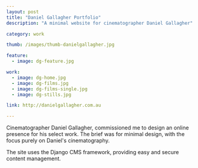 ```yaml
---
layout: post
title: "Daniel Gallagher Portfolio"
description: "A minimal website for cinematographer Daniel Gallagher"

category: work

thumb: /images/thumb-danielgallagher.jpg

feature:
  - image: dg-feature.jpg

work:
  - image: dg-home.jpg
  - image: dg-films.jpg
  - image: dg-films-single.jpg
  - image: dg-stills.jpg

link: http://danielgallagher.com.au

---
```


Cinematographer Daniel Gallagher, commissioned me to design an online presence for his select work. The brief was for minimal design, with the focus purely on Daniel's cinematography.

The site uses the Django CMS framework, providing easy and secure content management.

